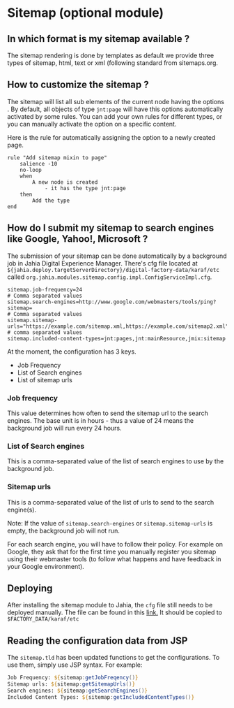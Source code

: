 Sitemap (optional module)
=========================

In which format is my sitemap available ?
-----------------------------------------

The sitemap rendering is done by templates as default we provide three types of sitemap, html, text or xml (following 
standard from sitemaps.org.

How to customize the sitemap ?
------------------------------

The sitemap will list all sub elements of the current node having the options . By default, all objects of type 
`jnt:page` will have this options automatically activated by some rules. You can add your own rules for different types, 
or you can manually activate the option on a specific content.

Here is the rule for automatically assigning the option to a newly created page.

    rule "Add sitemap mixin to page"
        salience -10
        no-loop
        when
            A new node is created
                - it has the type jnt:page
        then
            Add the type 
    end

How do I submit my sitemap to search engines like Google, Yahoo!, Microsoft ?
-----------------------------------------------------------------------------

The submission of your sitemap can be done automatically by a background job in Jahia Digital Experience Manager. There's cfg file 
located at `${jahia.deploy.targetServerDirectory}/digital-factory-data/karaf/etc` called `org.jahia.modules.sitemap.config.impl.ConfigServiceImpl.cfg`.

    sitemap.job-frequency=24
    # Comma separated values
    sitemap.search-engines=http://www.google.com/webmasters/tools/ping?sitemap=
    # Comma separated values
    sitemap.sitemap-urls="https://example.com/sitemap.xml,https://example.com/sitemap2.xml"
    # comma separated values
    sitemap.included-content-types=jnt:pages,jnt:mainResource,jmix:sitemap

At the moment, the configuration has 3 keys. 
* Job Frequency
* List of Search engines
* List of sitemap urls

### Job frequency
This value determines how often to send the sitemap url to the search engines. The base unit is in hours - thus a value of 24 means the 
background job will run every 24 hours.

### List of Search engines
This is a comma-separated value of the list of search engines to use by the background job.

### Sitemap urls
This is a comma-separated value of the list of urls to send to the search engine(s).

Note: If the value of `sitemap.search-engines` or `sitemap.sitemap-urls` is empty, the background job will not run.

For each search engine, you will have to follow their policy. For example on Google, they ask that for the first time 
you manually register you sitemap using their webmaster tools (to follow what happens and have feedback in your 
Google environment).

Deploying
-----------------------------------------------------------------------------
After installing the sitemap module to Jahia, the `cfg` file still needs to be deployed manually. The file can be found in this
[link.](https://github.com/Jahia/sitemap/blob/master/src/main/resources/META-INF/configuration/org.jahia.modules.sitemap.config.impl.ConfigServiceImpl.cfg)
It should be copied to `$FACTORY_DATA/karaf/etc`

Reading the configuration data from JSP
----
The `sitemap.tld` has been updated functions to get the configurations. To use them, simply use JSP syntax. For example:
```jsp
Job Frequency: ${sitemap:getJobFreqency()}
Sitemap urls: ${sitemap:getSitemapUrls()}
Search engines: ${sitemap:getSearchEngines()}
Included Content Types: ${sitemap:getIncludedContentTypes()}
```